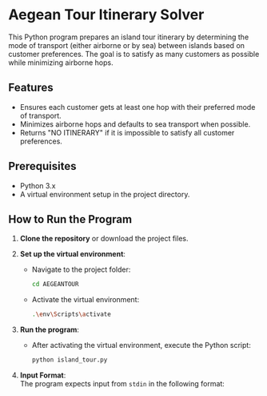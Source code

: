 # Aegean Tour Itinerary Solver

This Python program prepares an island tour itinerary by determining the mode of transport (either airborne or by sea) between islands based on customer preferences. The goal is to satisfy as many customers as possible while minimizing airborne hops.

## Features
- Ensures each customer gets at least one hop with their preferred mode of transport.
- Minimizes airborne hops and defaults to sea transport when possible.
- Returns "NO ITINERARY" if it is impossible to satisfy all customer preferences.

## Prerequisites
- Python 3.x
- A virtual environment setup in the project directory.

## How to Run the Program

1. **Clone the repository** or download the project files.

2. **Set up the virtual environment**:

    - Navigate to the project folder:
      ```bash
      cd AEGEANTOUR
      ```
    - Activate the virtual environment:
      ```bash
      .\env\Scripts\activate
      ```

3. **Run the program**:

    - After activating the virtual environment, execute the Python script:
      ```bash
      python island_tour.py
      ```

4. **Input Format**:  
   The program expects input from `stdin` in the following format:
